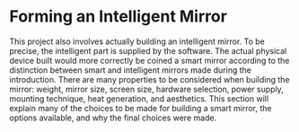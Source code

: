 # Forming an Intelligent Mirror
This project also involves actually building an intelligent mirror. To be precise, the intelligent part is supplied by the software. The actual physical device built would more correctly be coined a smart mirror according to the distinction between smart and intelligent mirrors made during the introduction. There are many properties to be considered when building the mirror: weight, mirror size, screen size, hardware selection, power supply, mounting technique, heat generation, and aesthetics. This section will explain many of the choices to be made for building a smart mirror, the options available, and why the final choices were made.
